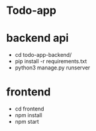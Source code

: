 # Todo-app

# backend api
- cd todo-app-backend/
- pip install -r requirements.txt
- python3 manage.py runserver

# frontend
- cd frontend
- npm install
- npm start
